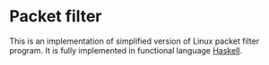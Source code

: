 # Packet filter
This is an implementation of simplified version of Linux packet filter program. It is fully implemented in functional language [Haskell](https://www.haskell.org/).